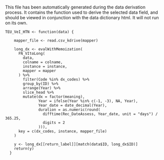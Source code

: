 This file has been automatically generated during the data derivation process.
It contains the function used to derive the selected data field, and should be viewed in conjunction with the data dictionary html.
It will not run on its own.


```
TEU_VeI_HTN <- function(data) {

    mapper_file <- read.csv_kdrive(mapper)
    
    long_dx <- evalWithMemoization(
      FN_VItoLong(
        data,
        colname = colname,
        instance = instance,
        mapper = mapper
      ) %>%
        filter(Code %in% dx_codes) %>%
        group_by(ID) %>%
        arrange(Year) %>%
        slice_head %>%
        mutate(dx = factor(meaning),
               Year = ifelse(Year %in% c(-1, -3), NA, Year),
               Year_date = date_decimal(Year),
               duration = as.numeric(round(
                 difftime(Rec_DateAssess, Year_date, unit = "days") / 365.25,
                 digits = 2
               ))),
      key = c(dx_codes, instance, mapper_file)
    )
    
    y <- long_dx[[return_label]][match(data$ID, long_dx$ID)]
    return(y)
  }
```


